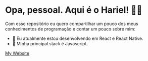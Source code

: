 # Opa, pessoal. Aqui é o Hariel! 🎉🎇

Com esse repositório eu quero compartilhar um pouco dos meus conhecimentos de programação e contar um pouco sobre mim:

- 🌱 Eu atualmente estou desenvolvendo em React e React Native.
- 🎈 Minha principal stack é Javascript.

[My Website](https://hariel-developer-website.vercel.app)
